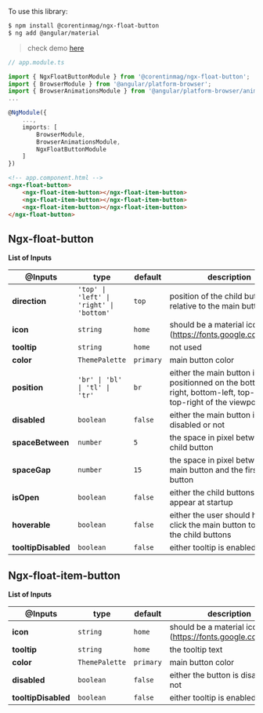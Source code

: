 To use this library:

```bash
$ npm install @corentinmag/ngx-float-button
$ ng add @angular/material
```

> check demo [here](https://packages-xi.vercel.app )

```typescript
// app.module.ts

import { NgxFloatButtonModule } from '@corentinmag/ngx-float-button';
import { BrowserModule } from '@angular/platform-browser';
import { BrowserAnimationsModule } from '@angular/platform-browser/animations';
...

@NgModule({
    ...,
    imports: [
        BrowserModule,
        BrowserAnimationsModule,
        NgxFloatButtonModule
    ]
})
```


```html
<!-- app.component.html -->
<ngx-float-button>
    <ngx-float-item-button></ngx-float-item-button>
    <ngx-float-item-button></ngx-float-item-button>
    <ngx-float-item-button></ngx-float-item-button>
</ngx-float-button>
```

## Ngx-float-button

**List of Inputs**

| @Inputs              | type                                 | default  | description  |
|----------------------|--------------------------------------|----------|--------------|
| **direction**        | `'top' \| 'left' \| 'right' \| 'bottom'`| `top`    | position of the child buttons relative to the main button  |
| **icon**             | `string`                             | `home`   | should be a material icon string (https://fonts.google.com/icons)  |
| **tooltip**          | `string`                             | `home`   | not used  |
| **color**            | `ThemePalette`                       | `primary`| main button color  |
| **position**         | `'br' \| 'bl' \| 'tl' \| 'tr'`          | `br`     | either the main button is positionned on the bottom-right, bottom-left, top-left or top-right of the viewport  |
| **disabled**         | `boolean`                            | `false`  | either the main button is disabled or not  |
| **spaceBetween**     | `number`                             | `5`      | the space in pixel between each child button   |
| **spaceGap**         | `number`                             | `15`     | the space in pixel between the main button and the first child button   |
| **isOpen**           | `boolean`                            | `false`  | either the child buttons should appear at startup  |
| **hoverable**      | `boolean`                            | `false`  | either the user should hover or click the main button to reveal the child buttons  |
| **tooltipDisabled**  | `boolean`                            | `false`  | either tooltip is enabled or not |


## Ngx-float-item-button

**List of Inputs**

| @Inputs              | type                                 | default  | description  |
|----------------------|--------------------------------------|----------|--------------|
| **icon**             | `string`                             | `home`   | should be a material icon string (https://fonts.google.com/icons)  |
| **tooltip**          | `string`                             | `home`   | the tooltip text  |
| **color**            | `ThemePalette`                       | `primary`| main button color  |
| **disabled**         | `boolean`                            | `false`  | either the button is disabled or not  |
| **tooltipDisabled**  | `boolean`                            | `false`  | either tooltip is enabled or not |